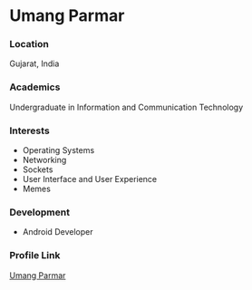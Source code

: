 # Umang Parmar

### Location

Gujarat, India

### Academics

Undergraduate in Information and Communication Technology

### Interests

- Operating Systems
- Networking
- Sockets
- User Interface and User Experience
- Memes

### Development

- Android Developer

### Profile Link

[Umang Parmar](https://github.com/darkLord19)
